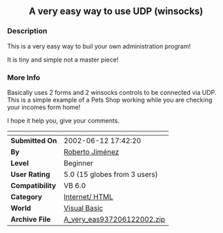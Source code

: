 ﻿<div align="center">

## A very easy way to use UDP \(winsocks\)


</div>

### Description

This is a very easy way to buil your own administration program!

It is tiny and simple not a master piece!
 
### More Info
 
Basically uses 2 forms and 2 winsocks controls to be connected via UDP. This is a simple example of a Pets Shop working while you are checking your incomes form home!

I hope it help you, give your comments.


<span>             |<span>
---                |---
**Submitted On**   |2002-06-12 17:42:20
**By**             |[Roberto Jiménez](https://github.com/Planet-Source-Code/PSCIndex/blob/master/ByAuthor/roberto-jim-nez.md)
**Level**          |Beginner
**User Rating**    |5.0 (15 globes from 3 users)
**Compatibility**  |VB 6\.0
**Category**       |[Internet/ HTML](https://github.com/Planet-Source-Code/PSCIndex/blob/master/ByCategory/internet-html__1-34.md)
**World**          |[Visual Basic](https://github.com/Planet-Source-Code/PSCIndex/blob/master/ByWorld/visual-basic.md)
**Archive File**   |[A\_very\_eas937206122002\.zip](https://github.com/Planet-Source-Code/roberto-jim-nez-a-very-easy-way-to-use-udp-winsocks__1-35772/archive/master.zip)








